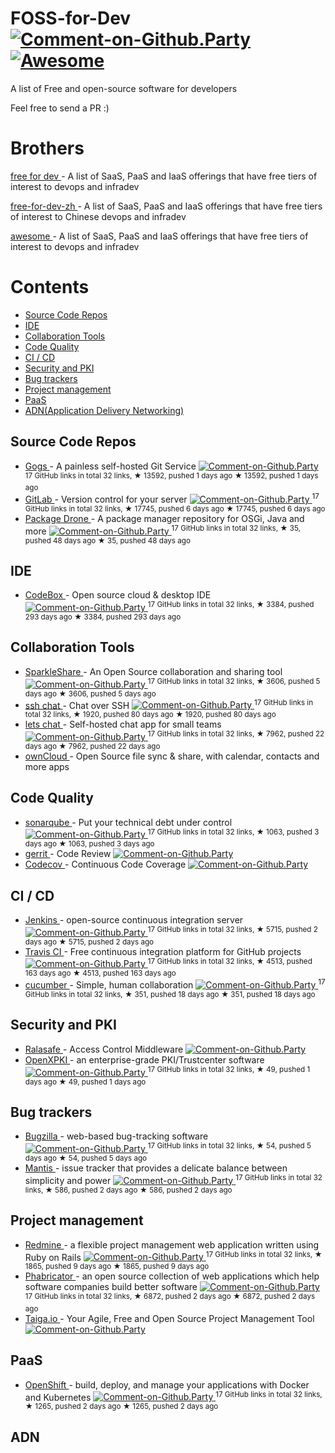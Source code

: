 <h1>
 FOSS-for-Dev
 <a href="https://github.party/item?id=107">
  <img alt="Comment-on-Github.Party" src="https://img.shields.io/badge/Comment%20on-Github.Party-yellow.svg"/>
 </a>
 <a href="https://github.com/sindresorhus/awesome">
  <img alt="Awesome" src="https://cdn.rawgit.com/sindresorhus/awesome/d7305f38d29fed78fa85652e3a63e154dd8e8829/media/badge.svg"/>
 </a>
</h1>
<p>
 A list of Free and open-source software for developers
</p>
<p>
 Feel free to send a PR :)
</p>
<h1>
 Brothers
</h1>
<p>
 <a href="https://github.com/ripienaar/free-for-dev">
  free for dev
 </a>
 - A list of SaaS, PaaS and IaaS offerings that have free tiers of interest to devops and infradev
</p>
<p>
 <a href="https://github.com/qinghuaiorg/free-for-dev-zh">
  free-for-dev-zh
 </a>
 - A list of SaaS, PaaS and IaaS offerings that have free tiers of interest to Chinese devops and infradev
</p>
<p>
 <a href="https://github.com/sindresorhus/awesome">
  awesome
 </a>
 - A list of SaaS, PaaS and IaaS offerings that have free tiers of interest to devops and infradev
</p>
<h1>
 Contents
</h1>
<ul>
 <li>
  <a href="#source-code-repos">
   Source Code Repos
  </a>
 </li>
 <li>
  <a href="#ide">
   IDE
  </a>
 </li>
 <li>
  <a href="#collaboration-tools">
   Collaboration Tools
  </a>
 </li>
 <li>
  <a href="#code-quality">
   Code Quality
  </a>
 </li>
 <li>
  <a href="#ci--cd">
   CI / CD
  </a>
 </li>
 <li>
  <a href="#security-and-pki">
   Security and PKI
  </a>
 </li>
 <li>
  <a href="#bug-trackers">
   Bug trackers
  </a>
 </li>
 <li>
  <a href="#project-management">
   Project management
  </a>
 </li>
 <li>
  <a href="#paas">
   PaaS
  </a>
 </li>
 <li>
  <a href="#adn">
   ADN(Application Delivery Networking)
  </a>
 </li>
</ul>
<h2>
 Source Code Repos
</h2>
<ul>
 <li>
  <a href="https://github.com/gogits/gogs">
   Gogs
  </a>
  - A painless self-hosted Git Service
  <a href="https://github.party/item?id=14">
   <img alt="Comment-on-Github.Party" src="https://img.shields.io/badge/Comment%20on-Github.Party-yellow.svg"/>
  </a>
  <sup>
   17 GitHub links in total 32 links, ★ 13592, pushed 1 days ago
  </sup>
  <sup>
   &#9733 13592, pushed 1 days ago
  </sup>
 </li>
 <li>
  <a href="https://github.com/gitlabhq/gitlabhq">
   GitLab
  </a>
  - Version control for your server
  <a href="https://github.party/item?id=91">
   <img alt="Comment-on-Github.Party" src="https://img.shields.io/badge/Comment%20on-Github.Party-yellow.svg"/>
  </a>
  <sup>
   17 GitHub links in total 32 links, ★ 17745, pushed 6 days ago
  </sup>
  <sup>
   &#9733 17745, pushed 6 days ago
  </sup>
 </li>
 <li>
  <a href="https://github.com/ctron/package-drone">
   Package Drone
  </a>
  - A package manager repository for OSGi, Java and more
  <a href="https://github.party/item?id=113">
   <img alt="Comment-on-Github.Party" src="https://img.shields.io/badge/Comment%20on-Github.Party-yellow.svg"/>
  </a>
  <sup>
   17 GitHub links in total 32 links, ★ 35, pushed 48 days ago
  </sup>
  <sup>
   &#9733 35, pushed 48 days ago
  </sup>
 </li>
</ul>
<h2>
 IDE
</h2>
<ul>
 <li>
  <a href="https://github.com/CodeboxIDE/codebox">
   CodeBox
  </a>
  - Open source cloud & desktop IDE
  <a href="https://github.party/item?id=103">
   <img alt="Comment-on-Github.Party" src="https://img.shields.io/badge/Comment%20on-Github.Party-yellow.svg"/>
  </a>
  <sup>
   17 GitHub links in total 32 links, ★ 3384, pushed 293 days ago
  </sup>
  <sup>
   &#9733 3384, pushed 293 days ago
  </sup>
 </li>
</ul>
<h2>
 Collaboration Tools
</h2>
<ul>
 <li>
  <a href="https://github.com/hbons/SparkleShare">
   SparkleShare
  </a>
  - An Open Source collaboration and sharing tool
  <a href="https://github.party/item?id=94">
   <img alt="Comment-on-Github.Party" src="https://img.shields.io/badge/Comment%20on-Github.Party-yellow.svg"/>
  </a>
  <sup>
   17 GitHub links in total 32 links, ★ 3606, pushed 5 days ago
  </sup>
  <sup>
   &#9733 3606, pushed 5 days ago
  </sup>
 </li>
 <li>
  <a href="https://github.com/shazow/ssh-chat">
   ssh chat
  </a>
  - Chat over SSH
  <a href="https://github.party/item?id=75">
   <img alt="Comment-on-Github.Party" src="https://img.shields.io/badge/Comment%20on-Github.Party-yellow.svg"/>
  </a>
  <sup>
   17 GitHub links in total 32 links, ★ 1920, pushed 80 days ago
  </sup>
  <sup>
   &#9733 1920, pushed 80 days ago
  </sup>
 </li>
 <li>
  <a href="https://github.com/sdelements/lets-chat">
   lets chat
  </a>
  - Self-hosted chat app for small teams
  <a href="https://github.party/item?id=92">
   <img alt="Comment-on-Github.Party" src="https://img.shields.io/badge/Comment%20on-Github.Party-yellow.svg"/>
  </a>
  <sup>
   17 GitHub links in total 32 links, ★ 7962, pushed 22 days ago
  </sup>
  <sup>
   &#9733 7962, pushed 22 days ago
  </sup>
 </li>
 <li>
  <a href="https://owncloud.org">
   ownCloud
  </a>
  - Open Source file sync & share, with calendar, contacts and more apps
 </li>
</ul>
<h2>
 Code Quality
</h2>
<ul>
 <li>
  <a href="https://github.com/SonarSource/sonarqube">
   sonarqube
  </a>
  - Put your technical debt under control
  <a href="https://github.party/item?id=96">
   <img alt="Comment-on-Github.Party" src="https://img.shields.io/badge/Comment%20on-Github.Party-yellow.svg"/>
  </a>
  <sup>
   17 GitHub links in total 32 links, ★ 1063, pushed 3 days ago
  </sup>
  <sup>
   &#9733 1063, pushed 3 days ago
  </sup>
 </li>
 <li>
  <a href="https://gerrit.googlesource.com/">
   gerrit
  </a>
  - Code Review
  <a href="https://github.party/item?id=97">
   <img alt="Comment-on-Github.Party" src="https://img.shields.io/badge/Comment%20on-Github.Party-yellow.svg"/>
  </a>
 </li>
 <li>
  <a href="https://codecov.io/">
   Codecov
  </a>
  - Continuous Code Coverage
  <a href="https://github.party/item?id=137">
   <img alt="Comment-on-Github.Party" src="https://img.shields.io/badge/Comment%20on-Github.Party-yellow.svg"/>
  </a>
 </li>
</ul>
<h2>
 CI / CD
</h2>
<ul>
 <li>
  <a href="https://github.com/jenkinsci/jenkins">
   Jenkins
  </a>
  - open-source continuous integration server
  <a href="https://github.party/item?id=101">
   <img alt="Comment-on-Github.Party" src="https://img.shields.io/badge/Comment%20on-Github.Party-yellow.svg"/>
  </a>
  <sup>
   17 GitHub links in total 32 links, ★ 5715, pushed 2 days ago
  </sup>
  <sup>
   &#9733 5715, pushed 2 days ago
  </sup>
 </li>
 <li>
  <a href="https://github.com/travis-ci/travis-ci">
   Travis CI
  </a>
  - Free continuous integration platform for GitHub projects
  <a href="https://github.party/item?id=102">
   <img alt="Comment-on-Github.Party" src="https://img.shields.io/badge/Comment%20on-Github.Party-yellow.svg"/>
  </a>
  <sup>
   17 GitHub links in total 32 links, ★ 4513, pushed 163 days ago
  </sup>
  <sup>
   &#9733 4513, pushed 163 days ago
  </sup>
 </li>
 <li>
  <a href="https://github.com/cucumber/cucumber">
   cucumber
  </a>
  - Simple, human collaboration
  <a href="https://github.party/item?id=93">
   <img alt="Comment-on-Github.Party" src="https://img.shields.io/badge/Comment%20on-Github.Party-yellow.svg"/>
  </a>
  <sup>
   17 GitHub links in total 32 links, ★ 351, pushed 18 days ago
  </sup>
  <sup>
   &#9733 351, pushed 18 days ago
  </sup>
 </li>
</ul>
<h2>
 Security and PKI
</h2>
<ul>
 <li>
  <a href="http://sourceforge.net/projects/ralasafe/">
   Ralasafe
  </a>
  - Access Control Middleware
  <a href="https://github.party/item?id=98">
   <img alt="Comment-on-Github.Party" src="https://img.shields.io/badge/Comment%20on-Github.Party-yellow.svg"/>
  </a>
 </li>
 <li>
  <a href="https://github.com/openxpki/openxpki">
   OpenXPKI
  </a>
  - an enterprise-grade PKI/Trustcenter software
  <a href="https://github.party/item?id=99">
   <img alt="Comment-on-Github.Party" src="https://img.shields.io/badge/Comment%20on-Github.Party-yellow.svg"/>
  </a>
  <sup>
   17 GitHub links in total 32 links, ★ 49, pushed 1 days ago
  </sup>
  <sup>
   &#9733 49, pushed 1 days ago
  </sup>
 </li>
</ul>
<h2>
 Bug trackers
</h2>
<ul>
 <li>
  <a href="https://github.com/bugzilla/bugzilla">
   Bugzilla
  </a>
  - web-based bug-tracking software
  <a href="https://github.party/item?id=104">
   <img alt="Comment-on-Github.Party" src="https://img.shields.io/badge/Comment%20on-Github.Party-yellow.svg"/>
  </a>
  <sup>
   17 GitHub links in total 32 links, ★ 54, pushed 5 days ago
  </sup>
  <sup>
   &#9733 54, pushed 5 days ago
  </sup>
 </li>
 <li>
  <a href="https://github.com/mantisbt/mantisbt">
   Mantis
  </a>
  - issue tracker that provides a delicate balance between simplicity and power
  <a href="https://github.party/item?id=106">
   <img alt="Comment-on-Github.Party" src="https://img.shields.io/badge/Comment%20on-Github.Party-yellow.svg"/>
  </a>
  <sup>
   17 GitHub links in total 32 links, ★ 586, pushed 2 days ago
  </sup>
  <sup>
   &#9733 586, pushed 2 days ago
  </sup>
 </li>
</ul>
<h2>
 Project management
</h2>
<ul>
 <li>
  <a href="https://github.com/redmine/redmine">
   Redmine
  </a>
  - a flexible project management web application written using Ruby on Rails
  <a href="https://github.party/item?id=105">
   <img alt="Comment-on-Github.Party" src="https://img.shields.io/badge/Comment%20on-Github.Party-yellow.svg"/>
  </a>
  <sup>
   17 GitHub links in total 32 links, ★ 1865, pushed 9 days ago
  </sup>
  <sup>
   &#9733 1865, pushed 9 days ago
  </sup>
 </li>
 <li>
  <a href="https://github.com/phacility/phabricator">
   Phabricator
  </a>
  - an open source collection of web applications which help software companies build better software
  <a href="https://github.party/item?id=109">
   <img alt="Comment-on-Github.Party" src="https://img.shields.io/badge/Comment%20on-Github.Party-yellow.svg"/>
  </a>
  <sup>
   17 GitHub links in total 32 links, ★ 6872, pushed 2 days ago
  </sup>
  <sup>
   &#9733 6872, pushed 2 days ago
  </sup>
 </li>
 <li>
  <a href="https://github.com/taigaio">
   Taiga.io
  </a>
  - Your Agile, Free and Open Source Project Management Tool
  <a href="https://github.party/item?id=110">
   <img alt="Comment-on-Github.Party" src="https://img.shields.io/badge/Comment%20on-Github.Party-yellow.svg"/>
  </a>
 </li>
</ul>
<h2>
 PaaS
</h2>
<ul>
 <li>
  <a href="https://github.com/openshift/origin">
   OpenShift
  </a>
  - build, deploy, and manage your applications with Docker and Kubernetes
  <a href="https://github.party/item?id=100">
   <img alt="Comment-on-Github.Party" src="https://img.shields.io/badge/Comment%20on-Github.Party-yellow.svg"/>
  </a>
  <sup>
   17 GitHub links in total 32 links, ★ 1265, pushed 2 days ago
  </sup>
  <sup>
   &#9733 1265, pushed 2 days ago
  </sup>
 </li>
</ul>
<h2>
 ADN
</h2>
